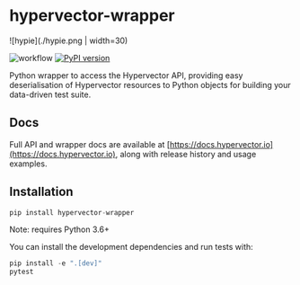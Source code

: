 # hypervector-wrapper

![hypie](./hypie.png | width=30)

![workflow](https://github.com/hypervectorio/hypervector-wrapper/actions/workflows/main.yml/badge.svg)
[![PyPI version](https://badge.fury.io/py/hypervector-wrapper.svg)](https://pypi.python.org/pypi/hypervector-wrapper/)

Python wrapper to access the Hypervector API, providing easy deserialisation of Hypervector
resources to Python objects for building your data-driven test suite.

## Docs

Full API and wrapper docs are available at [https://docs.hypervector.io](https://docs.hypervector.io), along with
release history and usage examples.

## Installation

```python
pip install hypervector-wrapper
```

Note: requires Python 3.6+

You can install the development dependencies and run tests with:

```python
pip install -e ".[dev]"
pytest
```